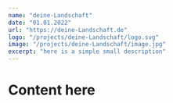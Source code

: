 ```yaml
---
name: "deine-Landschaft"
date: "01.01.2022"
url: "https://deine-Landschaft.de"
logo: "/projects/deine-Landschaft/logo.svg"
image: "/projects/deine-Landschaft/image.jpg"
excerpt: "here is a simple small description"
---
```


# Content here